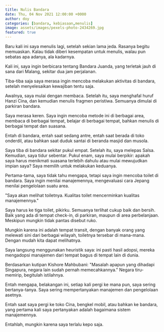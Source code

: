```yaml
---
title: Nulis Bandara
date: Thu, 04 Nov 2021 12:00:00 +0000
author: doy
categories: [bandara, kebiasaan,menulis]
image: assets/images/pexels-photo-2434269.jpg
featured: true
---
```

Baru kali ini saya menulis lagi, setelah sekian lama jeda. Rasanya begitu memuaskan. Kalau tidak diberi kesempatan untuk menulis, walau pun sebatas apa adanya, ala kadarnya.

Kali ini, saya ingin berbicara tentang Bandara Juanda, yang terletak jauh di sana dari Malang, sekitar dua jam perjalanan.

Tiba-tiba saja saya merasa ingin mencoba melakukan aktivitas di bandara, setelah menyelesaikan kewajiban tentu saja.

Awalnya, saya mulai dengan membaca. Setelah itu, saya menghafal huruf Hanzi Cina, dan kemudian menulis fragmen peristiwa. Semuanya dimulai di parkiran bandara.

Saya merasa keren. Saya ingin mencoba metode ini di berbagai area, membaca di berbagai tempat, belajar di berbagai tempat, bahkan menulis di berbagai tempat dan suasana.

Entah di bandara, entah saat sedang antre, entah saat berada di toko onderdil, atau bahkan saat duduk santai di beranda masjid dan musola.

Saya tiba di bandara sekitar pukul empat. Setelah itu, saya melepas Salsa. Kemudian, saya tidur sebentar. Pukul enam, saya mulai berpikir: apakah saya harus menikmati suasana terlebih dahulu atau mulai mewujudkan impian saya? Saya memilih untuk melakukan keduanya.

Pertama-tama, saya tidak tahu mengapa, tetapi saya ingin mencoba toilet di bandara. Saya ingin menilai manajemennya, mengevaluasi cara Jepang menilai pengelolaan suatu area.

"Saya akan melihat toiletnya. Kualitas toilet mencerminkan kualitas manajemennya."

Saya harus ke tiga toilet, pikirku. Semuanya terlihat cukup baik dan bersih. Baik yang ada di tempat check-in, di parkiran, maupun di area perbelanjaan. Meskipun mungkin tidak pantas disebut ruko.

Mungkin karena ini adalah tempat transit, dengan banyak orang yang melewati sini dari berbagai wilayah, toiletnya tersebar di mana-mana. Dengan mudah kita dapat melihatnya.

Saya langsung menggunakan heuristik saya: ini pasti hasil adopsi, mereka mengadopsi manajemen dari tempat bagus di tempat lain di dunia.

Berdasarkan kutipan Kishore Mahbubani: "Masalah apapun yang dihadapi Singapura, negara lain sudah pernah memecahkannya." Negara tiru-memirip, begitulah istilahnya.

Entah mengapa, belakangan ini, setiap kali pergi ke mana pun, saya sering bertanya-tanya. Saya sering mempertanyakan manajemen dan pengelolaan asetnya.

Entah saat saya pergi ke toko Cina, bengkel mobil, atau bahkan ke bandara, yang pertama kali saya pertanyakan adalah bagaimana sistem manajemennya.

Entahlah, mungkin karena saya terlalu kepo saja.
